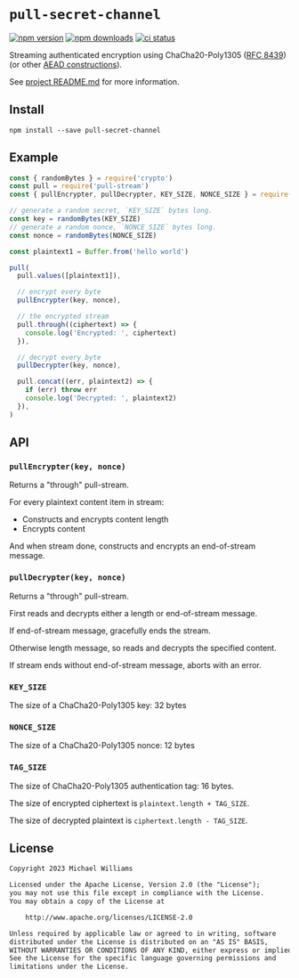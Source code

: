 # `pull-secret-channel`

[![npm version](https://img.shields.io/npm/v/pull-secret-channel.svg?style=flat-square)](https://www.npmjs.com/package/pull-secret-channel) [![npm downloads](https://img.shields.io/npm/dt/pull-secret-channel?style=flat-square)](https://www.npmjs.com/package/pull-secret-channel) [![ci status](https://img.shields.io/github/actions/workflow/status/ahdinosaur/secret-channel/node.js.yml?style=flat-square)](https://github.com/ahdinosaur/secret-channel/actions/workflows/node.js.yml?query=branch%3Amain)

Streaming authenticated encryption using ChaCha20-Poly1305 ([RFC 8439](https://datatracker.ietf.org/doc/html/rfc8439)) (or other [AEAD constructions](https://libsodium.gitbook.io/doc/secret-key_cryptography/aead)).

See [project README.md](../../README.md) for more information.

## Install

```shell
npm install --save pull-secret-channel
```

## Example

```js
const { randomBytes } = require('crypto')
const pull = require('pull-stream')
const { pullEncrypter, pullDecrypter, KEY_SIZE, NONCE_SIZE } = require('pull-secret-channel')

// generate a random secret, `KEY_SIZE` bytes long.
const key = randomBytes(KEY_SIZE)
// generate a random nonce, `NONCE_SIZE` bytes long.
const nonce = randomBytes(NONCE_SIZE)

const plaintext1 = Buffer.from('hello world')

pull(
  pull.values([plaintext1]),

  // encrypt every byte
  pullEncrypter(key, nonce),

  // the encrypted stream
  pull.through((ciphertext) => {
    console.log('Encrypted: ', ciphertext)
  }),

  // decrypt every byte
  pullDecrypter(key, nonce),

  pull.concat((err, plaintext2) => {
    if (err) throw err
    console.log('Decrypted: ', plaintext2)
  }),
)
```

## API

### `pullEncrypter(key, nonce)`

Returns a "through" pull-stream.

For every plaintext content item in stream:

- Constructs and encrypts content length
- Encrypts content

And when stream done, constructs and encrypts an end-of-stream message.

### `pullDecrypter(key, nonce)`

Returns a "through" pull-stream.

First reads and decrypts either a length or end-of-stream message.

If end-of-stream message, gracefully ends the stream.

Otherwise length message, so reads and decrypts the specified content.

If stream ends without end-of-stream message, aborts with an error.

### `KEY_SIZE`

The size of a ChaCha20-Poly1305 key: 32 bytes

### `NONCE_SIZE`

The size of a ChaCha20-Poly1305 nonce: 12 bytes

### `TAG_SIZE`

The size of ChaCha20-Poly1305 authentication tag: 16 bytes.

The size of encrypted ciphertext is `plaintext.length + TAG_SIZE`.

The size of decrypted plaintext is `ciphertext.length - TAG_SIZE`.

## License

```txt
Copyright 2023 Michael Williams

Licensed under the Apache License, Version 2.0 (the "License");
you may not use this file except in compliance with the License.
You may obtain a copy of the License at

    http://www.apache.org/licenses/LICENSE-2.0

Unless required by applicable law or agreed to in writing, software
distributed under the License is distributed on an "AS IS" BASIS,
WITHOUT WARRANTIES OR CONDITIONS OF ANY KIND, either express or implied.
See the License for the specific language governing permissions and
limitations under the License.
```
